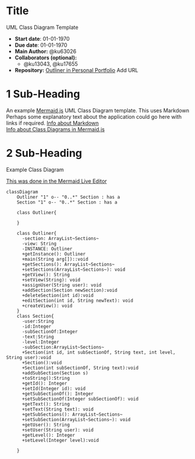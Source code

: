 # Title
UML Class Diagram Template
- **Start date**: 01-01-1970  
- **Due date**: 01-01-1970  
- **Main Author:** @ku63026  
- **Collaborators (optional):**  
  - @ku13043, @ku17655  
- **Repository:**
[Outliner in Personal Portfolio]() Add URL 

# 1 Sub-Heading

An example [Mermaid.js](https://mermaid.js.org/) UML Class Diagram template.  This uses Markdown Perhaps some explanatory text about the application could go here with links if required.
[Info about Markdown](https://markdown.land/)  
[Info about Class Diagrams in Mermaid.js](https://mermaid.js.org/syntax/classDiagram.html)  
 

# 2 Sub-Heading
Example Class Diagram

[This was done in the Mermaid Live Editor](https://mermaid.live/)  


```mermaid
classDiagram
    Outliner "1" o-- "0..*" Section : has a 
    Section "1" o-- "0..*" Section : has a

    class Outliner{
    
    }

    class Outliner{
      -section: ArrayList~Sections~
      -view: String
      -INSTANCE: Outliner
      +getInstance(): Outliner
      +main(String arg[])::void
      +getSections(): ArrayList~Sections~
      +setSections(ArrayList~Sections~): void
      +getView(): String
      +setView(String): void
      +assignUser(String user): void
      +addSection(Section newSection):void
      +deleteSection(int id):void
      +editSection(int id, String newText): void
      +createView(): void
    }
    class Section{
      -user:String
      -id:Integer
      -subSectionOf:Integer
      -text:String
      -level:Integer
      -subSection:ArrayList~Sections~
      +Section(int id, int subSectionOf, String text, int level, String user):void
      +Section():void
      +Section(int subSectionOf, String text):void
      +addSubSection(Section s)
      +toString():String
      +getId(): Integer
      +setId(Integer id): void
      +getSubSectionOf(): Integer
      +setSubSectionOf(Integer subSectionOf): void
      +getText(): String
      +setText(String text): void
      +getSubSections(): ArrayList~Sections~
      +setSubSection(ArrayList~Sections~): void
      +getUser(): String
      +setUser(String user): void
      +getLevel(): Integer
      +setLevel(Integer level):void

    }

```
